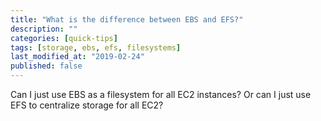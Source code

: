 ```yaml
---
title: "What is the difference between EBS and EFS?"
description: ""
categories: [quick-tips]
tags: [storage, ebs, efs, filesystems]
last_modified_at: "2019-02-24"
published: false
---
```


Can I just use EBS as a filesystem for all EC2 instances?
Or can I just use EFS to centralize storage for all EC2?
